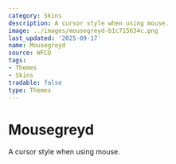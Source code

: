 ```yaml
---
category: Skins
description: A cursor style when using mouse.
image: ../images/mousegreyd-b1c715634c.png
last_updated: '2025-09-17'
name: Mousegreyd
source: WFCD
tags:
- Themes
- Skins
tradable: false
type: Themes
---
```


# Mousegreyd

A cursor style when using mouse.

